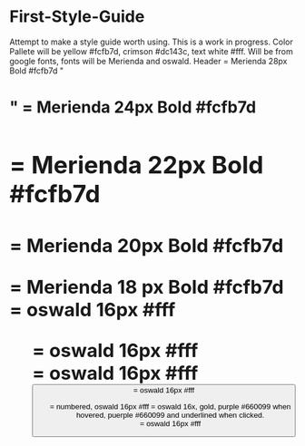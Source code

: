 # First-Style-Guide
Attempt to make a style guide worth using. This is a work in progress.
Color Pallete will be yellow #fcfb7d, crimson #dc143c, text white #fff.
<font families> Will be from google fonts, fonts will be Merienda and oswald.
Header = Merienda 28px Bold #fcfb7d
"<h1>" = Merienda 24px Bold #fcfb7d
<h2> = Merienda 22px Bold #fcfb7d
<h3> = Merienda 20px Bold #fcfb7d
<p> = Merienda 18 px Bold #fcfb7d
<body> = oswald 16px #fff
<menu> = oswald 16px #fff
<footer> = oswald 16px #fff
<button> = oswald 16px #fff
<ul> = numbered, oswald 16px #fff
<links> = oswald 16x, gold, purple #660099 when hovered, puerple #660099 and underlined when clicked.
<nav> = oswald 16px #fff
